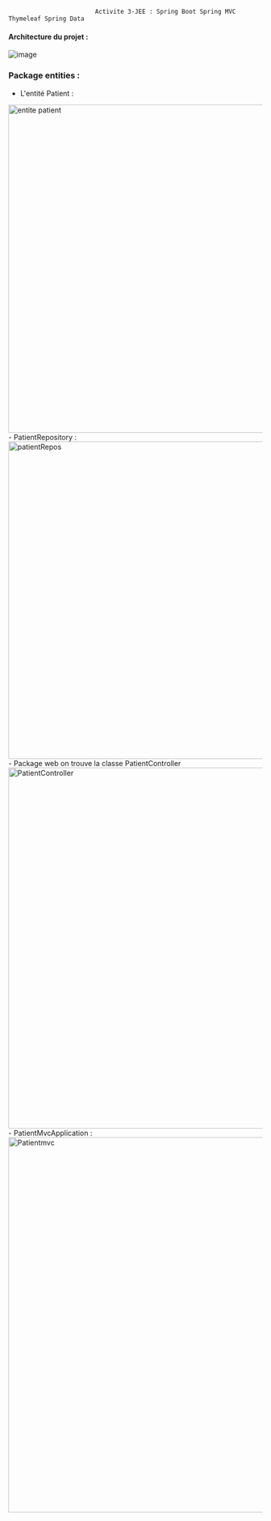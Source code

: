                             Activite 3-JEE : Spring Boot Spring MVC Thymeleaf Spring Data

            

#### Architecture du projet :
![image](https://user-images.githubusercontent.com/107000262/233124129-67c7138b-6eca-4db0-a6a1-c910d8ef5ffa.png)
### Package entities :
- L'entité Patient :
<img width="649" alt="entite patient" src="https://user-images.githubusercontent.com/106871413/233062345-8df5850d-0ec4-43dd-b2a1-f8debb842777.png">
- PatientRepository :
<img width="628" alt="patientRepos" src="https://user-images.githubusercontent.com/106871413/233062520-88863d0f-17bc-4a69-96b2-0c3ba3c69680.png">
- Package web on trouve la classe PatientController 
<img width="714" alt="PatientController" src="https://user-images.githubusercontent.com/106871413/233063096-ba3ea8bc-2c73-4a3e-b147-e80a7610eeb7.png">
- PatientMvcApplication :
<img width="742" alt="Patientmvc" src="https://user-images.githubusercontent.com/106871413/233063570-f7ecf97a-3b5a-466c-913f-440fa4439858.png">




